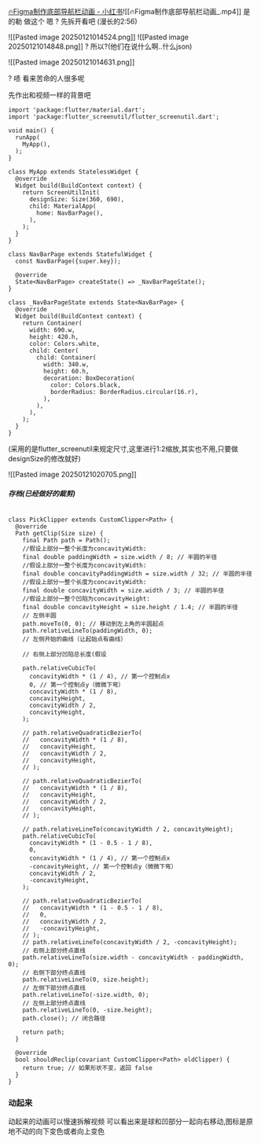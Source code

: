 [🔥Figma制作底部导航栏动画 - 小红书](https://www.xiaohongshu.com/explore/64678bb50000000013011e9a?app_platform=ios&app_version=8.69.1&share_from_user_hidden=true&xsec_source=app_share&type=video&xsec_token=CBg5Jv8nnKqOPtYnA6bbbB24U4rWKoE7VuNMYulRmEOPA=&author_share=1&xhsshare=WeixinSession&shareRedId=ODc0ODY8PUo2NzUyOTgwNjY0OThKNkg9&apptime=1737091224&share_id=d1fe86f685bf489b8bb08063193c4838)![[🔥Figma制作底部导航栏动画_.mp4]]
是的勒
做这个
嗯
?
先拆开看吧
(漫长的2:56)

![[Pasted image 20250121014524.png]]
![[Pasted image 20250121014848.png]]
?
所以?(他们在说什么啊..什么json)

![[Pasted image 20250121014631.png]]

?
啧
看来苦命的人很多呢

先作出和视频一样的背景吧

```
import 'package:flutter/material.dart';  
import 'package:flutter_screenutil/flutter_screenutil.dart';  
  
void main() {  
  runApp(  
    MyApp(),  
  );  
}  
  
class MyApp extends StatelessWidget {  
  @override  
  Widget build(BuildContext context) {  
    return ScreenUtilInit(  
      designSize: Size(360, 690),  
      child: MaterialApp(  
        home: NavBarPage(),  
      ),  
    );  
  }  
}  
  
class NavBarPage extends StatefulWidget {  
  const NavBarPage({super.key});  
  
  @override  
  State<NavBarPage> createState() => _NavBarPageState();  
}  
  
class _NavBarPageState extends State<NavBarPage> {  
  @override  
  Widget build(BuildContext context) {  
    return Container(  
      width: 690.w,  
      height: 420.h,  
      color: Colors.white,  
      child: Center(  
        child: Container(  
          width: 340.w,  
          height: 60.h,  
          decoration: BoxDecoration(  
            color: Colors.black,  
            borderRadius: BorderRadius.circular(16.r),  
          ),  
        ),  
      ),  
    );  
  }  
}
```

(采用的是flutter_screenutil来规定尺寸,这里进行1:2缩放,其实也不用,只要做designSize的修改就好)


![[Pasted image 20250121020705.png]]

##### 存档(已经做好的裁剪)
```

class PickClipper extends CustomClipper<Path> {
  @override
  Path getClip(Size size) {
    final Path path = Path();
    //假设上部分一整个长度为concavityWidth:
    final double paddingWidth = size.width / 8; // 半圆的半径
    //假设上部分一整个长度为concavityWidth:
    final double concavityPaddingWidth = size.width / 32; // 半圆的半径
    //假设上部分一整个长度为concavityWidth:
    final double concavityWidth = size.width / 3; // 半圆的半径
    //假设上部分一整个凹陷为concavityHeight:
    final double concavityHeight = size.height / 1.4; // 半圆的半径
    // 左侧半圆
    path.moveTo(0, 0); // 移动到左上角的半圆起点
    path.relativeLineTo(paddingWidth, 0);
    // 左侧开始的曲线（让起始点有曲线）

    // 右侧上部分凹陷总长度(假设

    path.relativeCubicTo(
      concavityWidth * (1 / 4), // 第一个控制点x
      0, // 第一个控制点y（微微下弯）
      concavityWidth * (1 / 8),
      concavityHeight,
      concavityWidth / 2,
      concavityHeight,
    );

    // path.relativeQuadraticBezierTo(
    //   concavityWidth * (1 / 8),
    //   concavityHeight,
    //   concavityWidth / 2,
    //   concavityHeight,
    // );

    // path.relativeQuadraticBezierTo(
    //   concavityWidth * (1 / 8),
    //   concavityHeight,
    //   concavityWidth / 2,
    //   concavityHeight,
    // );

    // path.relativeLineTo(concavityWidth / 2, concavityHeight);
    path.relativeCubicTo(
      concavityWidth * (1 - 0.5 - 1 / 8),
      0,
      concavityWidth * (1 / 4), // 第一个控制点x
      -concavityHeight, // 第一个控制点y（微微下弯）
      concavityWidth / 2,
      -concavityHeight,
    );

    // path.relativeQuadraticBezierTo(
    //   concavityWidth * (1 - 0.5 - 1 / 8),
    //   0,
    //   concavityWidth / 2,
    //   -concavityHeight,
    // );
    // path.relativeLineTo(concavityWidth / 2, -concavityHeight);
    // 右侧上部分终点直线
    path.relativeLineTo(size.width - concavityWidth - paddingWidth, 0);
    // 右侧下部分终点直线
    path.relativeLineTo(0, size.height);
    // 左侧下部分终点直线
    path.relativeLineTo(-size.width, 0);
    // 左侧上部分终点直线
    path.relativeLineTo(0, -size.height);
    path.close(); // 闭合路径

    return path;
  }

  @override
  bool shouldReclip(covariant CustomClipper<Path> oldClipper) {
    return true; // 如果形状不变，返回 false
  }
}
```
### 动起来
动起来的动画可以慢速拆解视频
可以看出来是球和凹部分一起向右移动,图标是原地不动的向下变色或者向上变色
